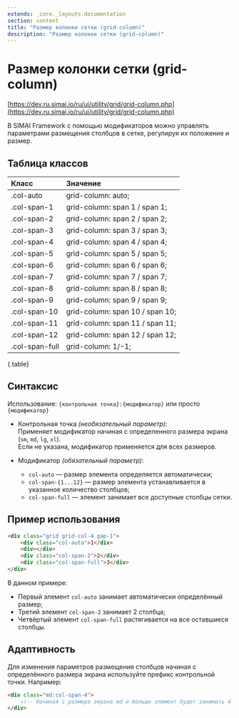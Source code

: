 ```yaml
---
extends: _core._layouts.documentation
section: content
title: "Размер колонки сетки (grid-column)"
description: "Размер колонки сетки (grid-column)"
---
```


# Размер колонки сетки (grid-column)

[https://dev.ru.simai.io/ru/ui/utility/grid/grid-column.php](https://dev.ru.simai.io/ru/ui/utility/grid/grid-column.php)

В SIMAI Framework с помощью модификаторов можно управлять параметрами размещения столбцов в сетке, регулируя их
положение и размер.

## Таблица классов

| Класс          | Значение    |
|:---------------|:--------------------------------|
| .col-auto      | grid-column: auto;              |
| .col-span-1    | grid-column: span 1 / span 1;   |
| .col-span-2    | grid-column: span 2 / span 2;   |
| .col-span-3    | grid-column: span 3 / span 3;   |
| .col-span-4    | grid-column: span 4 / span 4;   |
| .col-span-5    | grid-column: span 5 / span 5;   |
| .col-span-6    | grid-column: span 6 / span 6;   |
| .col-span-7    | grid-column: span 7 / span 7;   |
| .col-span-8    | grid-column: span 8 / span 8;   |
| .col-span-9    | grid-column: span 9 / span 9;   |
| .col-span-10   | grid-column: span 10 / span 10; |
| .col-span-11   | grid-column: span 11 / span 11; |
| .col-span-12   | grid-column: span 12 / span 12; |
| .col-span-full | grid-column: 1/-1;              |
{.table}

## Синтаксис

Использование: `{контрольная точка}:{модификатор}` или просто `{модификатор}`

- Контрольная точка *(необязательный параметр)*:  
  Применяет модификатор начиная с определенного размера экрана (`sm`, `md`, `lg`, `xl`).  
  Если не указана, модификатор применяется для всех размеров.

- Модификатор *(обязательный параметр)*:

    - `col-auto` — размер элемента определяется автоматически;
    - `col-span-{1...12}` — размер элемента устанавливается в указанное количество столбцов;
    - `col-span-full` — элемент занимает все доступные столбцы сетки.

## Пример использования

```html
<div class="grid grid-col-4 gap-1">
    <div class="col-auto">1</div>
    <div></div>
    <div class="col-span-2">2</div>
    <div class="col-span-full">3</div>
</div>
```

В данном примере:

- Первый элемент `col-auto` занимает автоматически определённый размер;
- Третий элемент `col-span-2` занимает 2 столбца;
- Четвёртый элемент `col-span-full` растягивается на все оставшиеся столбцы.

## Адаптивность

Для изменения параметров размещения столбцов начиная с определённого размера экрана используйте префикс контрольной
точки. Например:

```html
<div class="md:col-span-4">
    <!-- Начиная с размера экрана md и больше элемент будет занимать 4 столбца -->
</div>
```
